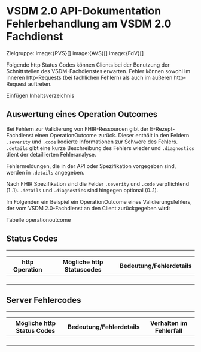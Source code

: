 # VSDM 2.0 API-Dokumentation Fehlerbehandlung am VSDM 2.0 Fachdienst


Zielgruppe: image:{PVS}[] image:{AVS}[] image:{FdV}[]

Folgende http Status Codes können Clients bei der Benutzung der Schnittstellen des VSDM-Fachdienstes erwarten.
Fehler können sowohl im inneren http-Requests (bei fachlichen Fehlern) als auch im äußeren http-Request auftreten.

Einfügen Inhaltsverzeichnis

## Auswertung eines Operation Outcomes

Bei Fehlern zur Validierung von FHIR-Ressourcen gibt der E-Rezept-Fachdienst einen OperationOutcome zurück. Dieser enthält in den Feldern `.severity` und `.code` kodierte Informationen zur Schwere des Fehlers. `.details` gibt eine kurze Beschreibung des Fehlers wieder und `.diagnostics` dient der detaillierten Fehleranalyse.

Fehlermeldungen, die in der API oder Spezifikation vorgegeben sind, werden in `.details` angegeben.

Nach FHIR Spezifikation sind die Felder `.severity` und `.code` verpflichtend (1..1). `.details` und `.diagnostics` sind hingegen optional (0..1).

Im Folgenden ein Beispiel ein OperationOutcome eines Validierungsfehlers, der vom VSDM 2.0-Fachdienst an den Client zurückgegeben wird:

Tabelle operationoutcome

## Status Codes 
-------------------------
| http Operation | Mögliche http Statuscodes | Bedeutung/Fehlerdetails |
| -------- | -------- | -------- |
|    |    |    |
|    |    |    |
|    |    |    |
|    |    |    |


## Server Fehlercodes
-------------------
| Mögliche http Status Codes | Bedeutung/Fehlerdetails | Verhalten im Fehlerfall |
| -------- | -------- | -------- |
|    |    |    |
|    |    |    |
|    |    |    |
|    |    |    |




